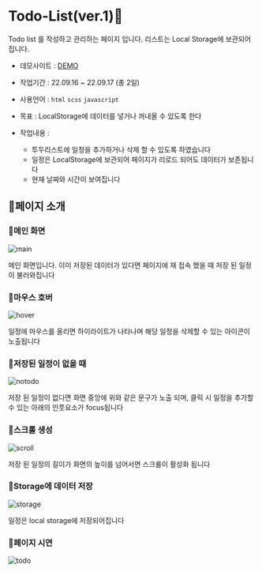 # Todo-List(ver.1)📝

Todo list 를 작성하고 관리하는 페이지 입니다. 리스트는 Local Storage에 보관되어집니다.

- 데모사이트 : [DEMO](https://tmdgp0212.github.io/Todo-List-ver.1/)

- 작업기간 : 22.09.16 ~ 22.09.17 (총 2일)

- 사용언어 : `html` `scss` `javascript`

- 목표 : LocalStorage에 데이터를 넣거나 꺼내올 수 있도록 한다

- 작업내용 : 
  - 투두리스트에 일정을 추가하거나 삭제 할 수 있도록 하였습니다
  - 일정은 LocalStorage에 보관되어 페이지가 리로드 되어도 데이터가 보존됩니다
  - 현재 날짜와 시간이 보여집니다
  
## 🧡페이지 소개

### 💛메인 화면

![main](https://user-images.githubusercontent.com/112364408/213081718-6c9aa912-6bde-4f7a-8246-0dec13e19aa2.png)

메인 화면입니다.
이미 저장된 데이터가 있다면 페이지에 재 접속 했을 때 저장 된 일정이 불러와집니다

### 💛마우스 호버

![hover](https://user-images.githubusercontent.com/112364408/213081816-a60b2e40-1b75-4e5b-b6c8-1dbfafbdfbdc.png)

일정에 마우스를 올리면 하이라이트가 나타나며 해당 일정을 삭제할 수 있는 아이콘이 노출됩니다

### 💛저장된 일정이 없을 때 

![notodo](https://user-images.githubusercontent.com/112364408/213081943-1e445306-2a09-41d3-8c5f-4495804463b9.png)

저장 된 일정이 없다면 화면 중앙에 위와 같은 문구가 노출 되며, 
클릭 시 일정을 추가할 수 있는 아래의 인풋요소가 focus됩니다

### 💛스크롤 생성

![scroll](https://user-images.githubusercontent.com/112364408/213082117-f3fce38b-32ed-4d49-b068-e633168efebe.png)

저장 된 일정의 길이가 화면의 높이를 넘어서면 스크롤이 활성화 됩니다

### 💛Storage에 데이터 저장

![storage](https://user-images.githubusercontent.com/112364408/213082319-9c4bf1cd-c7a2-45bc-a9ad-f43c27d19f6b.png)

일정은 local storage에 저장되어집니다

### 💛페이지 시연

![todo](https://user-images.githubusercontent.com/112364408/213082396-956d5b38-c235-4ffe-8531-ab7b3c71e722.gif)
